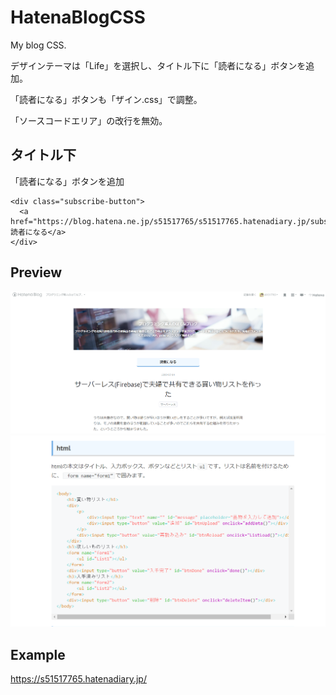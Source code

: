 # HatenaBlogCSS
My blog CSS.

デザインテーマは「Life」を選択し、タイトル下に「読者になる」ボタンを追加。

「読者になる」ボタンも「ザイン.css」で調整。

「ソースコードエリア」の改行を無効。

## タイトル下

「読者になる」ボタンを追加
```
<div class="subscribe-button">
  <a href="https://blog.hatena.ne.jp/s51517765/s51517765.hatenadiary.jp/subscribe">読者になる</a>
</div>
```
## Preview
<img src="https://github.com/s51517765/HatenaBlogCSS/blob/master/%E3%83%96%E3%83%AD%E3%82%B0%E3%83%88%E3%83%83%E3%83%97.PNG">
<img src="https://github.com/s51517765/HatenaBlogCSS/blob/master/%E3%82%BD%E3%83%BC%E3%82%B9%E3%82%B3%E3%83%BC%E3%83%89%E3%82%A8%E3%83%AA%E3%82%A2.PNG">


## Example

https://s51517765.hatenadiary.jp/
